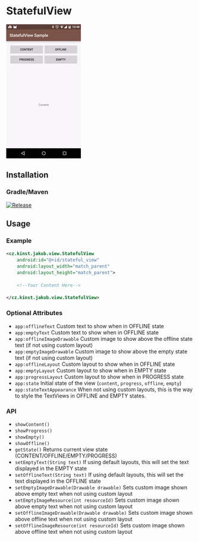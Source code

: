 # StatefulView
![alt text](screen.gif)

## Installation
### Gradle/Maven
[![Release](https://img.shields.io/github/release/jakubkinst/Android-StatefulView.svg?label=JitPack)](https://jitpack.io/#jakubkinst/Android-StatefulView/0.9.2)
## Usage

### Example
```xml
<cz.kinst.jakub.view.StatefulView
	android:id="@+id/stateful_view"
	android:layout_width="match_parent"
	android:layout_height="match_parent">
	
	<!--Your Content Here-->
		
</cz.kinst.jakub.view.StatefulView>
```
### Optional Attributes
- `app:offlineText` Custom text to show when in OFFLINE state
- `app:emptyText` Custom text to show when in OFFLINE state
- `app:offlineImageDrawable` Custom image to show above the offline state text (if not using custom layout)
- `app:emptyImageDrawable` Custom image to show above the empty state text (if not using custom layout)
- `app:offlineLayout` Custom layout to show when in OFFLINE state
- `app:emptyLayout` Custom layout to show when in EMPTY state
- `app:progressLayout` Custom layout to show when in PROGRESS state
- `app:state` Initial state of the view (`content`, `progress`, `offline`, `empty`)
- `app:stateTextAppearance` When not using custom layouts, this is the way to style the TextViews in OFFLINE and EMPTY states.

### API
- `showContent()`
- `showProgress()`
- `showEmpty()`
- `showOffline()`
- `getState()` Returns current view state (CONTENT/OFFLINE/EMPTY/PROGRESS)
- `setEmptyText(String text)` If using default layouts, this will set the text displayed in the EMPTY state
- `setOfflineText(String text)` If using default layouts, this will set the text displayed in the OFFLINE state
- `setEmptyImageDrawable(Drawable drawable)` Sets custom image shown above empty text when not using custom layout
- `setEmptyImageResource(int resourceId)` Sets custom image shown above empty text when not using custom layout
- `setOfflineImageDrawable(Drawable drawable)` Sets custom image shown above offline text when not using custom layout
- `setOfflineImageResource(int resourceId)` Sets custom image shown above offline text when not using custom layout
